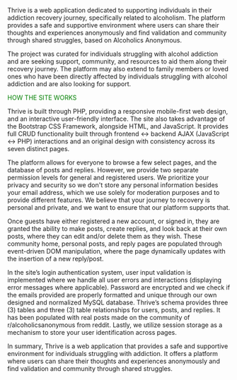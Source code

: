 Thrive is a web application dedicated to supporting individuals in their addiction recovery journey, specifically related to alcoholism. The platform provides a safe and supportive environment where users can share their thoughts and experiences anonymously and find validation and community through shared struggles, based on Alcoholics Anonymous.

The project was curated for individuals struggling with alcohol addiction and are seeking support, community, and resources to aid them along their recovery journey. The platform may also extend to family members or loved ones who have been directly affected by individuals struggling with alcohol addiction and are also looking for support.

<p style='color: green;'>HOW THE SITE WORKS</p>
Thrive is built through PHP, providing a responsive mobile-first web design, and an interactive user-friendly interface. The site also takes advantage of the Bootstrap CSS Framework, alongside HTML, and JavaScript. It provides full CRUD functionality built through frontend ↔ backend AJAX (JavaScript ↔ PHP) interactions and an original design with consistency across its seven distinct pages.

The platform allows for everyone to browse a few select pages, and the database of posts and replies. However, we provide two separate permission levels for general and registered users. We prioritize your privacy and security so we don't store any personal information besides your email address, which we use solely for moderation purposes and to provide different features. We believe that your journey to recovery is personal and private, and we want to ensure that our platform supports that.

Once guests have either registered a new account, or signed in, they are granted the ability to make posts, create replies, and look back at their own posts, where they can edit and/or delete them as they wish. These community home, personal posts, and reply pages are populated through event-driven DOM manipulation, where the page dynamically updates with the insertion of a new reply/post.

In the site’s login authentication system, user input validation is implemented where we handle all user errors and interactions (displaying error messages where applicable). Password are encrypted and we check if the emails provided are properly formatted and unique through our own designed and normalized MySQL database. Thrive’s schema provides three (3) tables and three (3) table relationships for users, posts, and replies. It has been populated with real posts made on the community of r/alcoholicsanonymous from reddit. Lastly, we utilize session storage as a mechanism to store your user identification across pages.

In summary, Thrive is a web application that provides a safe and supportive environment for individuals struggling with addiction. It offers a platform where users can share their thoughts and experiences anonymously and find validation and community through shared struggles.
